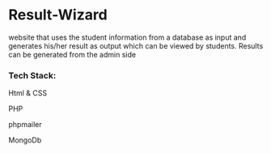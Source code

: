 # Result-Wizard
website that uses the student information from a database as input and generates his/her result  as output which can be viewed by students. Results can be generated from the admin side

<h3>Tech Stack:</h3>
<p>Html & CSS<p>
<p>PHP<p>
<p>phpmailer<p>
<p>MongoDb<p>
